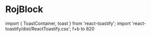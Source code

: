 # RojBlock
import { ToastContainer, toast } from 'react-toastify';
import 'react-toastify/dist/ReactToastify.css';
f+b
 to 820
